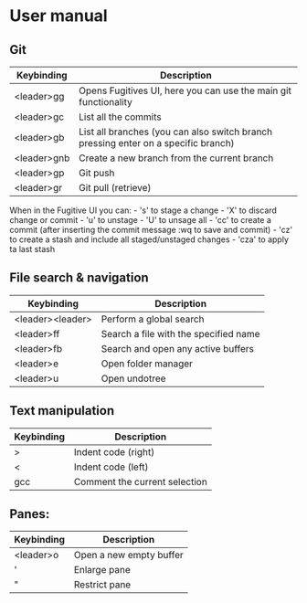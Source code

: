 # User manual

## Git
| Keybinding | Description |
| ---------- | ----------- |
| \<leader\>gg | Opens Fugitives UI, here you can use the main git functionality|
| \<leader\>gc | List all the commits |
| \<leader\>gb | List all branches (you can also switch branch pressing enter on a specific branch) |
| \<leader\>gnb | Create a new branch from the current branch |
| \<leader\>gp | Git push |
| \<leader\>gr | Git pull (retrieve) |

When in the Fugitive UI you can:
    - 's' to stage a change
    - 'X' to discard change or commit
    - 'u' to unstage
    - 'U' to unsage all
    - 'cc' to create a commit (after inserting the commit message :wq to save and commit)
    - 'cz' to create a stash and include all staged/unstaged changes
    - 'cza' to apply ta last stash

## File search & navigation
| Keybinding | Description |
| ---------- | ----------- |
| \<leader\>\<leader\> | Perform a global search |
| \<leader\>ff | Search a file with the specified name |
| \<leader\>fb | Search and open any active buffers |
| \<leader\>e | Open folder manager |
| \<leader\>u | Open undotree |

## Text manipulation
| Keybinding | Description |
| ---------- | ----------- |
| > | Indent code (right) |
| < | Indent code (left)|
| gcc | Comment the current selection |

## Panes:
| Keybinding | Description |
| ---------- | ----------- |
| \<leader\>o | Open a new empty buffer |
| ' | Enlarge pane |
| " | Restrict pane |
